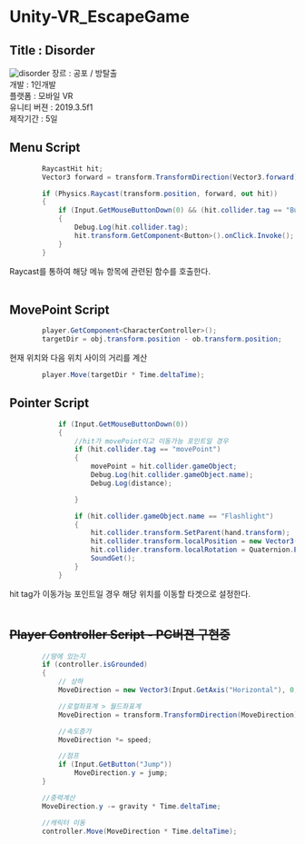# Unity-VR_EscapeGame

## Title : Disorder

![disorder](https://user-images.githubusercontent.com/46181173/117296482-12557680-aeb0-11eb-887d-08fc37fdd7d0.jpg)
장르 : 공포 / 방탈출 <br>
개발 : 1인개발 <br>
플랫폼 : 모바일 VR <br>
유니티 버젼 : 2019.3.5f1 <br>
제작기간 : 5일

## Menu Script

```C#
        RaycastHit hit;
        Vector3 forward = transform.TransformDirection(Vector3.forward) * 1000;

        if (Physics.Raycast(transform.position, forward, out hit))
        {
            if (Input.GetMouseButtonDown(0) && (hit.collider.tag == "Button"))
            {
                Debug.Log(hit.collider.tag);
                hit.transform.GetComponent<Button>().onClick.Invoke();
            }
        }
```

Raycast를 통하여 해당 메뉴 항목에 관련된 함수를 호출한다. <br><br>

## MovePoint Script

```C#
        player.GetComponent<CharacterController>();
        targetDir = obj.transform.position - ob.transform.position;
```

현재 위치와 다음 위치 사이의 거리를 계산

```C#
        player.Move(targetDir * Time.deltaTime);
```

## Pointer Script

```C#
            if (Input.GetMouseButtonDown(0))
            {
                //hit가 movePoint이고 이동가능 포인트일 경우
                if (hit.collider.tag == "movePoint")
                {
                    movePoint = hit.collider.gameObject;
                    Debug.Log(hit.collider.gameObject.name);
                    Debug.Log(distance);

                }

                if (hit.collider.gameObject.name == "Flashlight")
                {
                    hit.collider.transform.SetParent(hand.transform);
                    hit.collider.transform.localPosition = new Vector3(0.5f, -0.2f, 0.2f);
                    hit.collider.transform.localRotation = Quaternion.Euler(0f, -95f, 0f);
                    SoundGet();
                }
            }

```

hit tag가 이동가능 포인트일 경우 해당 위치를 이동할 타겟으로 설정한다.<br><br>

## ~~Player Controller Script - PC버젼 구현중~~

```C#
        //땅에 있는지
        if (controller.isGrounded)
        {
            // 상하
            MoveDirection = new Vector3(Input.GetAxis("Horizontal"), 0, Input.GetAxis("Vertical"));

            //로컬좌표계 > 월드좌표계
            MoveDirection = transform.TransformDirection(MoveDirection);

            //속도증가
            MoveDirection *= speed;

            //점프
            if (Input.GetButton("Jump"))
                MoveDirection.y = jump;
        }

        //중력계산
        MoveDirection.y -= gravity * Time.deltaTime;

        //캐릭터 이동
        controller.Move(MoveDirection * Time.deltaTime);

```
